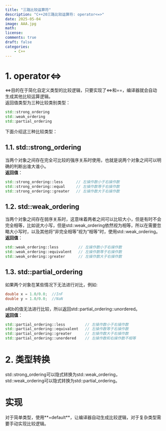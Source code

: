 ```yaml
---
title: "三路比较运算符"
description: "C++20三路比较运算符: operator<=>"
date: 2025-05-04
image: AAA.jpg
math: 
license: 
comments: true
draft: false
categories:
    - C++
---
```


# 1. operator<=>
<=>目的在于简化自定义类型的比较逻辑，只要实现了<=>和==，编译器就会自动生成其他比较运算逻辑。   
返回值类型为三种比较类别类型：  
```cpp 
std::strong_ordering 
std::weak_ordering  
std::partial_ordering   
```  
下面介绍这三种比较类型：

## 1.1. std::strong_ordering
当两个对象之间存在完全可比较的强序关系时使用，也就是说两个对象之间可以明确的判断出谁大谁小。      
**返回值**：       
```cpp
std::strong_ordering::less      // 左操作数小于右操作数   
std::strong_ordering::equal     // 左操作数等于右操作数
std::strong_ordering::greater   // 左操作数大于右操作数
```
## 1.2. std::weak_ordering
当两个对象之间存在弱序关系时，这意味着两者之间可以比较大小，但是有时不会完全相等，比如说大小写，但是std::weak_ordering依然视为相等，所以在需要忽略大小写时，以及其他将“非完全相等”视为“相等”时，使用std::weak_ordering。     
**返回值**：
```cpp
std::weak_ordering::less         // 左操作数小于右操作数   
std::weak_ordering::equivalent   // 左操作数等于右操作数
std::weak_ordering::greater      // 左操作数大于右操作数
```
## 1.3. std::partial_ordering 
如果两个对象在某些情况下无法进行对比，例如:      
```cpp
double x = 1.0/0.0;  //InF
double y = 1.0/0.0;  //NaN
```
a和b的值无法进行比较，所以返回std::partial_ordering::unordered。          
**返回值**：    
```cpp
std::partial_ordering::less         // 左操作数小于右操作数   
std::partial_ordering::equivalent   // 左操作数等于右操作数
std::partial_ordering::greater      // 左操作数大于右操作数
std::partial_ordering::unordered    // 左操作数和右操作数不相等
```

# 2. 类型转换
std::strong_ordering可以隐式转换为std::weak_ordering，  
std::weak_ordering可以隐式转换为std::partial_ordering。

# 实现
对于简单类型，使用**=default**，让编译器自动生成比较逻辑，对于复杂类型需要手动实现比较逻辑。






